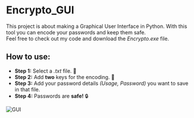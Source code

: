 # Encrypto_GUI

This project is about making a Graphical User Interface in Python. With this tool you can encode your passwords and keep them safe.  
Feel free to check out my code and download the _Encrypto.exe_ file.

## How to use:

- **Step 1:** Select a _.txt_ file. :page_facing_up:
- **Step 2:** Add **two** keys for the encoding. :key:
- **Step 3:** Add your password details _(Usage, Password)_ you want to save in that file.
- **Step 4:** Passwords are **safe!** :lock:

![GUI](../images/encrypto.png)
